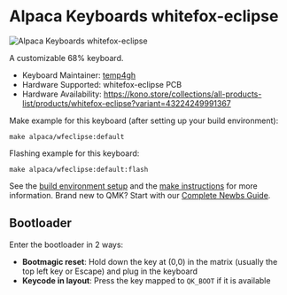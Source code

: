 # Alpaca Keyboards whitefox-eclipse

![Alpaca Keyboards whitefox-eclipse](https://i.imgur.com/VlyDBYG.jpg)

A customizable 68% keyboard.

- Keyboard Maintainer: [temp4gh](https://github.com/temp4gh)
- Hardware Supported: whitefox-eclipse PCB
- Hardware Availability: https://kono.store/collections/all-products-list/products/whitefox-eclipse?variant=43224249991367

Make example for this keyboard (after setting up your build environment):

    make alpaca/wfeclipse:default

Flashing example for this keyboard:

    make alpaca/wfeclipse:default:flash

See the [build environment setup](https://docs.qmk.fm/#/getting_started_build_tools) and the [make instructions](https://docs.qmk.fm/#/getting_started_make_guide) for more information. Brand new to QMK? Start with our [Complete Newbs Guide](https://docs.qmk.fm/#/newbs).

## Bootloader

Enter the bootloader in 2 ways:

* **Bootmagic reset**: Hold down the key at (0,0) in the matrix (usually the top left key or Escape) and plug in the keyboard
* **Keycode in layout**: Press the key mapped to `QK_BOOT` if it is available
